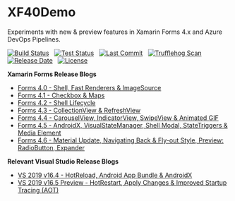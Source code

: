 # XF40Demo
Experiments with new & preview features in Xamarin Forms 4.x and Azure DevOps Pipelines.

[![Build Status](https://dev.azure.com/taranissoftware/XF40Demo/_apis/build/status/irongut.XF40Demo?branchName=master)](https://dev.azure.com/taranissoftware/XF40Demo/_build/latest?definitionId=2&branchName=master)
&nbsp;
[![Test Status](https://img.shields.io/azure-devops/tests/taranissoftware/xf40demo/2?logo=azure-pipelines)](https://dev.azure.com/taranissoftware/XF40Demo/_build/latest?definitionId=2&branchName=master)
&nbsp;
[![Last Commit](https://img.shields.io/github/last-commit/irongut/xf40demo?logo=github)](https://github.com/irongut/XF40Demo/commits/master)
&nbsp;
[![Trufflehog Scan](https://github.com/irongut/XF40Demo/workflows/Trufflehog%20Scan/badge.svg)](https://github.com/irongut/XF40Demo/actions?query=workflow%3A%22Trufflehog+Scan%22)
&nbsp;
[![Release Date](https://img.shields.io/github/release-date-pre/irongut/xf40demo?logo=github)](https://github.com/irongut/XF40Demo/releases)
&nbsp;
[![License](https://img.shields.io/github/license/irongut/xf40demo?logo=github)](https://github.com/irongut/XF40Demo/blob/master/LICENSE)

**Xamarin Forms Release Blogs**
* [Forms 4.0 - Shell, Fast Renderers & ImageSource](https://devblogs.microsoft.com/xamarin/introducing-xamarin-forms-4-0-the-era-of-shell/)
* [Forms 4.1 - Checkbox & Maps](https://devblogs.microsoft.com/xamarin/xamarin-forms-4-1-0-stable-now-available/)
* [Forms 4.2 - Shell Lifecycle](https://devblogs.microsoft.com/xamarin/xamarin-forms-4-2-0-hits-ga-collectionview-updates/)
* [Forms 4.3 - CollectionView & RefreshView](https://devblogs.microsoft.com/xamarin/xamarin-forms-4-3-introducing-collectionview/)
* [Forms 4.4 - CarouselView, IndicatorView, SwipeView & Animated GIF](https://devblogs.microsoft.com/xamarin/xamarin-forms-4-4/)
* [Forms 4.5 - AndroidX, VisualStateManager, Shell Modal, StateTriggers & Media Element](https://devblogs.microsoft.com/xamarin/xamarin-forms-4-5/)
* [Forms 4.6 - Material Update, Navigating Back & Fly-out Style, Preview: RadioButton, Expander](https://devblogs.microsoft.com/xamarin/xamarin-forms-4-6/)

**Relevant Visual Studio Release Blogs**
* [VS 2019 v16.4 - HotReload, Android App Bundle & AndroidX](https://devblogs.microsoft.com/xamarin/visual-studio-2019-version-16-4/)
* [VS 2019 v16.5 Preview - HotRestart, Apply Changes & Improved Startup Tracing (AOT)](https://devblogs.microsoft.com/xamarin/visual-studio-2019-version-16-5-preview-2/)

